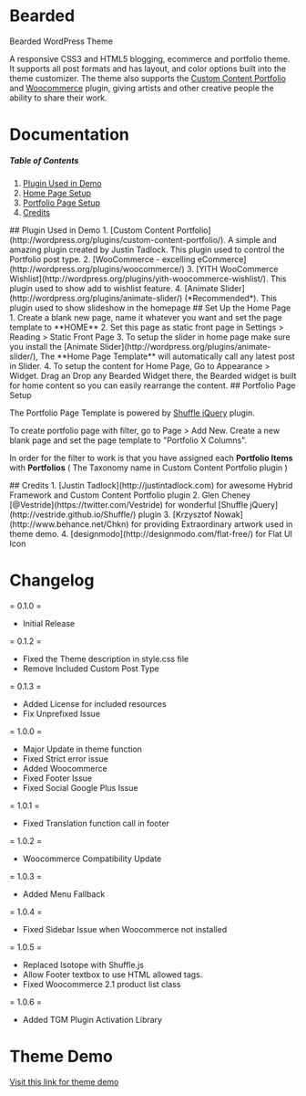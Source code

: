 Bearded
=======

Bearded WordPress Theme

A responsive CSS3 and HTML5 blogging, ecommerce and portfolio theme.  It supports all post formats and has layout, and color options built into the theme customizer. The theme also supports the <a href="http://wordpress.org/extend/plugins/custom-content-portfolio">Custom Content Portfolio</a> and <a href="http://wordpress.org/extend/plugins/woocommerce">Woocommerce</a> plugin, giving artists and other creative people the ability to share their work.

Documentation
=============

##### Table of Contents

1. [Plugin Used in Demo](#plugin)
2. [Home Page Setup](#setup-home)
3. [Portfolio Page Setup](#setup-portfolio)
4. [Credits](#credits)


<a name="plugin"/>
## Plugin Used in Demo
1. [Custom Content Portfolio](http://wordpress.org/plugins/custom-content-portfolio/). A simple and amazing plugin created by Justin Tadlock. This plugin used to control the Portfolio post type.
2. [WooCommerce - excelling eCommerce](http://wordpress.org/plugins/woocommerce/)
3. [YITH WooCommerce Wishlist](http://wordpress.org/plugins/yith-woocommerce-wishlist/). This plugin used to show add to wishlist feature.
4. [Animate Slider](http://wordpress.org/plugins/animate-slider/) (*Recommended*). This plugin used to show slideshow in the homepage

<a name="setup-home"/>
## Set Up the Home Page
1. Create a blank new page, name it whatever you want and set the page template to **HOME**
2. Set this page as static front page in Settings > Reading > Static Front Page
3. To setup the slider in home page make sure you install the [Animate Slider](http://wordpress.org/plugins/animate-slider/), The **Home Page Template** will automatically call any latest post in Slider.
4. To setup the content for Home Page, Go to Appearance > Widget. Drag an Drop any Bearded Widget there, the Bearded widget is built for home content so you can easily rearrange the content.

<a name="setup-portfolio"/>
## Portfolio Page Setup

The Portfolio Page Template is powered by [Shuffle jQuery](http://vestride.github.io/Shuffle/) plugin. 

To create portfolio page with filter, go to Page > Add New. Create a new blank page and set the page template to "Portfolio X Columns".

In order for the filter to work is that you have assigned each **Portfolio Items** with **Portfolios** ( The Taxonomy name in Custom Content Portfolio plugin )

<a name="credits"/>
## Credits
1. [Justin Tadlock](http://justintadlock.com) for awesome Hybrid Framework and Custom Content Portfolio plugin
2. Glen Cheney [@Vestride](https://twitter.com/Vestride) for wonderful [Shuffle jQuery](http://vestride.github.io/Shuffle/) plugin
3. [Krzysztof Nowak](http://www.behance.net/Chkn) for providing Extraordinary artwork used in theme demo.
4. [designmodo](http://designmodo.com/flat-free/) for Flat UI Icon


Changelog
=========
= 0.1.0 =
* Initial Release

= 0.1.2 =
* Fixed the Theme description in style.css file
* Remove Included Custom Post Type

= 0.1.3 =
* Added License for included resources
* Fix Unprefixed Issue

= 1.0.0 =
* Major Update in theme function
* Fixed Strict error issue
* Added Woocommerce
* Fixed Footer Issue
* Fixed Social Google Plus Issue

= 1.0.1 =
* Fixed Translation function call in footer

= 1.0.2 =
* Woocommerce Compatibility Update

= 1.0.3 =
* Added Menu Fallback

= 1.0.4 =
* Fixed Sidebar Issue when Woocommerce not installed

= 1.0.5 =
* Replaced Isotope with Shuffle.js
* Allow Footer textbox to use HTML allowed tags.
* Fixed Woocommerce 2.1 product list class

= 1.0.6 =
* Added TGM Plugin Activation Library



Theme Demo
==========
[Visit this link for theme demo](http://themes.bonfirelab.com/bearded)